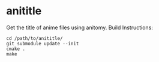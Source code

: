 # anititle
Get the title of anime files using anitomy.
Build Instructions:
```
cd /path/to/anititle/
git submodule update --init
cmake .
make
```
